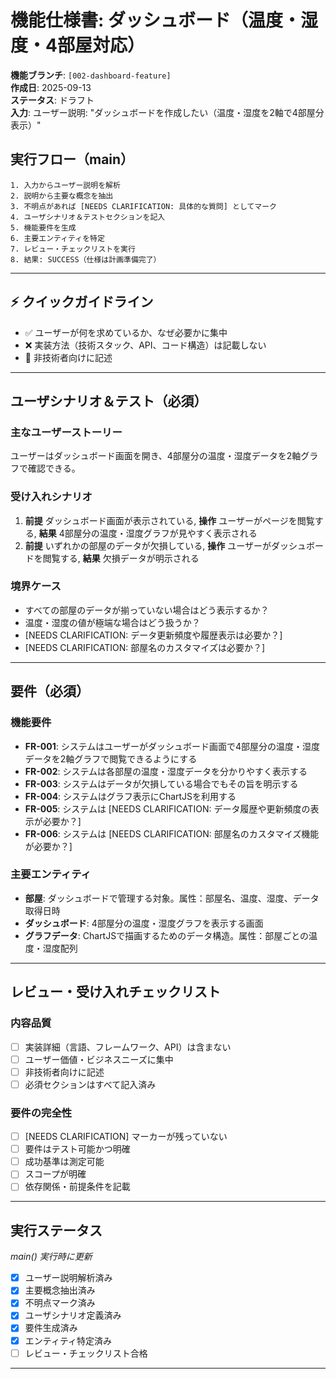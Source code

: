 # 機能仕様書: ダッシュボード（温度・湿度・4部屋対応）

**機能ブランチ**: `[002-dashboard-feature]`  
**作成日**: 2025-09-13  
**ステータス**: ドラフト  
**入力**: ユーザー説明: "ダッシュボードを作成したい（温度・湿度を2軸で4部屋分表示）"

## 実行フロー（main）
```
1. 入力からユーザー説明を解析
2. 説明から主要な概念を抽出
3. 不明点があれば [NEEDS CLARIFICATION: 具体的な質問] としてマーク
4. ユーザシナリオ＆テストセクションを記入
5. 機能要件を生成
6. 主要エンティティを特定
7. レビュー・チェックリストを実行
8. 結果: SUCCESS（仕様は計画準備完了）
```

---

## ⚡ クイックガイドライン
- ✅ ユーザーが何を求めているか、なぜ必要かに集中
- ❌ 実装方法（技術スタック、API、コード構造）は記載しない
- 👥 非技術者向けに記述

---

## ユーザシナリオ＆テスト（必須）

### 主なユーザーストーリー
ユーザーはダッシュボード画面を開き、4部屋分の温度・湿度データを2軸グラフで確認できる。

### 受け入れシナリオ
1. **前提** ダッシュボード画面が表示されている, **操作** ユーザーがページを閲覧する, **結果** 4部屋分の温度・湿度グラフが見やすく表示される
2. **前提** いずれかの部屋のデータが欠損している, **操作** ユーザーがダッシュボードを閲覧する, **結果** 欠損データが明示される

### 境界ケース
- すべての部屋のデータが揃っていない場合はどう表示するか？
- 温度・湿度の値が極端な場合はどう扱うか？
- [NEEDS CLARIFICATION: データ更新頻度や履歴表示は必要か？]
- [NEEDS CLARIFICATION: 部屋名のカスタマイズは必要か？]

---

## 要件（必須）

### 機能要件
- **FR-001**: システムはユーザーがダッシュボード画面で4部屋分の温度・湿度データを2軸グラフで閲覧できるようにする
- **FR-002**: システムは各部屋の温度・湿度データを分かりやすく表示する
- **FR-003**: システムはデータが欠損している場合でもその旨を明示する
- **FR-004**: システムはグラフ表示にChartJSを利用する
- **FR-005**: システムは [NEEDS CLARIFICATION: データ履歴や更新頻度の表示が必要か？]
- **FR-006**: システムは [NEEDS CLARIFICATION: 部屋名のカスタマイズ機能が必要か？]

### 主要エンティティ
- **部屋**: ダッシュボードで管理する対象。属性：部屋名、温度、湿度、データ取得日時
- **ダッシュボード**: 4部屋分の温度・湿度グラフを表示する画面
- **グラフデータ**: ChartJSで描画するためのデータ構造。属性：部屋ごとの温度・湿度配列

---

## レビュー・受け入れチェックリスト

### 内容品質
- [ ] 実装詳細（言語、フレームワーク、API）は含まない
- [ ] ユーザー価値・ビジネスニーズに集中
- [ ] 非技術者向けに記述
- [ ] 必須セクションはすべて記入済み

### 要件の完全性
- [ ] [NEEDS CLARIFICATION] マーカーが残っていない
- [ ] 要件はテスト可能かつ明確
- [ ] 成功基準は測定可能
- [ ] スコープが明確
- [ ] 依存関係・前提条件を記載

---

## 実行ステータス
*main() 実行時に更新*

- [x] ユーザー説明解析済み
- [x] 主要概念抽出済み
- [x] 不明点マーク済み
- [x] ユーザシナリオ定義済み
- [x] 要件生成済み
- [x] エンティティ特定済み
- [ ] レビュー・チェックリスト合格

---